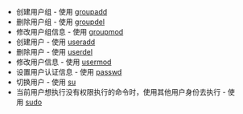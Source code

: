 - 创建用户组 - 使用 [groupadd](https://dunwu.github.io/linux-tutorial/linux/cli/linux-cli-user.html#groupadd)
- 删除用户组 - 使用 [groupdel](https://dunwu.github.io/linux-tutorial/linux/cli/linux-cli-user.html#groupdel)
- 修改用户组信息 - 使用 [groupmod](https://dunwu.github.io/linux-tutorial/linux/cli/linux-cli-user.html#groupmod)
- 创建用户 - 使用 [useradd](https://dunwu.github.io/linux-tutorial/linux/cli/linux-cli-user.html#useradd)
- 删除用户 - 使用 [userdel](https://dunwu.github.io/linux-tutorial/linux/cli/linux-cli-user.html#userdel)
- 修改用户信息 - 使用 [usermod](https://dunwu.github.io/linux-tutorial/linux/cli/linux-cli-user.html#usermod)
- 设置用户认证信息 - 使用 [passwd](https://dunwu.github.io/linux-tutorial/linux/cli/linux-cli-user.html#passwd)
- 切换用户 - 使用 [su](https://dunwu.github.io/linux-tutorial/linux/cli/linux-cli-user.html#su)
- 当前用户想执行没有权限执行的命令时，使用其他用户身份去执行 - 使用 [sudo](https://dunwu.github.io/linux-tutorial/linux/cli/linux-cli-user.html#sudo)